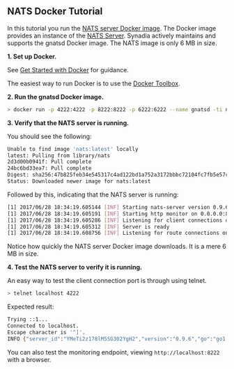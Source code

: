 ## NATS Docker Tutorial

In this tutorial you run the [NATS server Docker image](https://hub.docker.com/_/nats/). The Docker image provides an instance of the [NATS Server](/README.md). Synadia actively maintains and supports the gnatsd Docker image. The NATS image is only 6 MB in size.

**1. Set up Docker.**

See [Get Started with Docker](http://docs.docker.com/mac/started/) for guidance.

The easiest way to run Docker is to use the [Docker Toolbox](http://docs.docker.com/mac/step_one/).

**2. Run the gnatsd Docker image.**

```sh
> docker run -p 4222:4222 -p 8222:8222 -p 6222:6222 --name gnatsd -ti nats:latest
```

**3. Verify that the NATS server is running.**

You should see the following:

```sh
Unable to find image 'nats:latest' locally
latest: Pulling from library/nats
2d3d00b0941f: Pull complete 
24bc6bd33ea7: Pull complete 
Digest: sha256:47b825feb34e545317c4ad122bd1a752a3172bbbc72104fc7fb5e57cf90f79e4
Status: Downloaded newer image for nats:latest
```

Followed by this, indicating that the NATS server is running:

```sh
[1] 2017/06/28 18:34:19.605144 [INF] Starting nats-server version 0.9.6
[1] 2017/06/28 18:34:19.605191 [INF] Starting http monitor on 0.0.0.0:8222
[1] 2017/06/28 18:34:19.605286 [INF] Listening for client connections on 0.0.0.0:4222
[1] 2017/06/28 18:34:19.605312 [INF] Server is ready
[1] 2017/06/28 18:34:19.608756 [INF] Listening for route connections on 0.0.0.0:6222
```

Notice how quickly the NATS server Docker image downloads. It is a mere 6 MB in size.

**4. Test the NATS server to verify it is running.**

An easy way to test the client connection port is through using telnet.

```sh
> telnet localhost 4222
```

Expected result:

```sh
Trying ::1...
Connected to localhost.
Escape character is '^]'.
INFO {"server_id":"YMeTi2z178lM5SG302YgH2","version":"0.9.6","go":"go1.7.4","host":"0.0.0.0","port":4222,"auth_required":false,"ssl_required":false,"tls_required":false,"tls_verify":false,"max_payload":1048576} 
```

You can also test the monitoring endpoint, viewing `http://localhost:8222` with a browser.